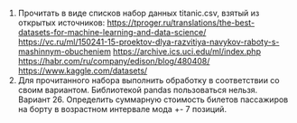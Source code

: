 1. Прочитать в виде списков набор данных titanic.csv, взятый из открытых источников:
https://tproger.ru/translations/the-best-datasets-for-machine-learning-and-data-science/
https://vc.ru/ml/150241-15-proektov-dlya-razvitiya-navykov-raboty-s-mashinnym-obucheniem
https://archive.ics.uci.edu/ml/index.php
https://habr.com/ru/company/edison/blog/480408/
https://www.kaggle.com/datasets/
2. Для прочитанного набора выполнить обработку в соответствии со своим вариантом. Библиотекой pandas пользоваться нельзя.
Вариант 26. Определить суммарную стоимость билетов пассажиров на борту в возрастном интервале мода +- 7 позиций.
